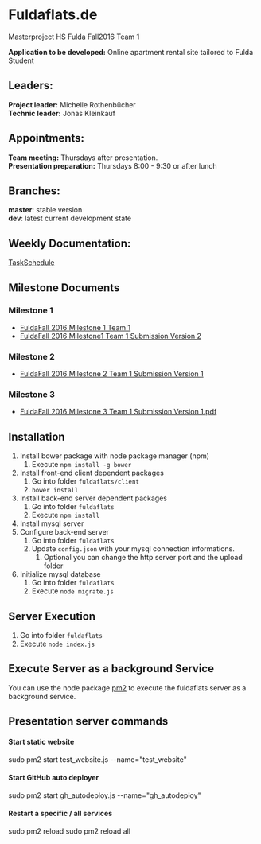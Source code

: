 Fuldaflats.de
=============
Masterproject HS Fulda Fall2016 Team 1

**Application to be developed:** Online apartment rental site tailored to Fulda Student

## Leaders:
**Project leader:** Michelle Rothenbücher  
**Technic leader:** Jonas Kleinkauf  

## Appointments:
**Team meeting:** Thursdays after presentation.  
**Presentation preparation:** Thursdays 8:00 - 9:30 or after lunch

## Branches:  
**master**: stable version  
**dev**: latest current development state

## Weekly Documentation:  
[TaskSchedule](https://www.dropbox.com/s/ckslouywg9wwy7h/Task%20Shedule.docx?dl=0)

## Milestone Documents
### Milestone 1
- [FuldaFall 2016 Milestone 1 Team 1](https://github.com/JoeChester/masterprojekt/blob/dev/documentation/milestone1/FuldaFall%202016%20Milestone1%20Team1.pdf)
- [FuldaFall 2016 Milestone1 Team 1 Submission Version 2](https://github.com/JoeChester/masterprojekt/blob/dev/documentation/milestone1/FuldaFall%202016%20Milestone1%20Team1.pdf)

### Milestone 2
- [FuldaFall 2016 Milestone 2 Team 1 Submission Version 1](https://github.com/JoeChester/masterprojekt/blob/dev/documentation/milestone2/FuldaFall%202016%20Milestone2%20Team1%20Submission%20Version%201.pdf)

### Milestone 3
- [FuldaFall 2016 Milestone 3 Team 1 Submission Version 1.pdf](https://github.com/JoeChester/masterprojekt/blob/dev/documentation/milestone3/FuldaFall%202016%20Milestone%203%20Team1%20Submission%20Version%201.pdf)

## Installation
1. Install bower package with node package manager (npm)
    1. Execute `npm install -g bower`    
2. Install front-end client dependent packages
    1. Go into folder `fuldaflats/client`
    2. `bower install`
3. Install back-end server dependent packages
    1. Go into folder `fuldaflats`
    2. Execute `npm install`
4. Install mysql server
5. Configure back-end server
   1. Go into folder `fuldaflats`
   2. Update `config.json` with your mysql connection informations.
      1. Optional you can change the http server port and the upload folder
4. Initialize mysql database
    1. Go into folder `fuldaflats`
    2. Execute `node migrate.js`
    
## Server Execution
1. Go into folder `fuldaflats`
2. Execute `node index.js`

## Execute Server as a background Service
You can use the node package [pm2](https://github.com/Unitech/pm2) to execute the fuldaflats server as a background service.


## Presentation server commands
#### Start static website
sudo pm2 start test_website.js --name="test_website"

#### Start GitHub auto deployer
sudo pm2 start gh_autodeploy.js --name="gh_autodeploy"

#### Restart a specific / all services
sudo pm2 reload <service name>
sudo pm2 reload all